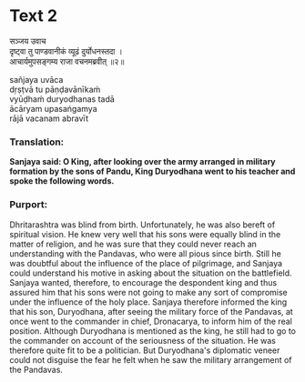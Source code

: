 # Text 2

सञ्जय उवाच  
दृष्ट्वा तु पाण्डवानीकं व्यूढं दुर्योधनस्तदा ।  
आचार्यमुपसङ्गम्य राजा वचनमब्रवीत् ॥२॥

sañjaya uvāca  
dṛṣṭvā tu pāṇḍavānīkaḿ  
vyūḍhaḿ duryodhanas tadā  
ācāryam upasańgamya  
rājā vacanam abravīt



### Translation:

**Sanjaya said: O King, after looking over the army arranged in military formation by the sons of Pandu, King Duryodhana went to his teacher and spoke the following words.**

### Purport:

Dhritarashtra was blind from birth. Unfortunately, he was also bereft of spiritual vision. He knew very well that his sons were equally blind in the matter of religion, and he was sure that they could never reach an understanding with the Pandavas, who were all pious since birth. Still he was doubtful about the influence of the place of pilgrimage, and Sanjaya could understand his motive in asking about the situation on the battlefield. Sanjaya wanted, therefore, to encourage the despondent king and thus assured him that his sons were not going to make any sort of compromise under the influence of the holy place. Sanjaya therefore informed the king that his son, Duryodhana, after seeing the military force of the Pandavas, at once went to the commander in chief, Dronacarya, to inform him of the real position. Although Duryodhana is mentioned as the king, he still had to go to the commander on account of the seriousness of the situation. He was therefore quite fit to be a politician. But Duryodhana's diplomatic veneer could not disguise the fear he felt when he saw the military arrangement of the Pandavas.